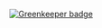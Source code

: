 
[![Greenkeeper badge](https://badges.greenkeeper.io/3846masa/the-camera.svg?token=bb139aeed6a6945a46c1e45107f3eec10cb256490d3c93c2f062577b32e45bc3&ts=1555854230318)](https://greenkeeper.io/)
